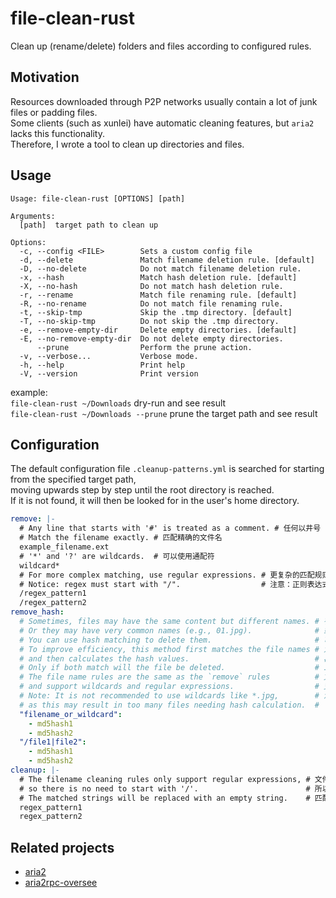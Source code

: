 # file-clean-rust
Clean up (rename/delete) folders and files according to configured rules.

## Motivation
Resources downloaded through P2P networks usually contain a lot of junk files or padding files.  
Some clients (such as xunlei) have automatic cleaning features, but `aria2` lacks this functionality.  
Therefore, I wrote a tool to clean up directories and files.

## Usage

```text
Usage: file-clean-rust [OPTIONS] [path]

Arguments:
  [path]  target path to clean up

Options:
  -c, --config <FILE>        Sets a custom config file
  -d, --delete               Match filename deletion rule. [default]
  -D, --no-delete            Do not match filename deletion rule.
  -x, --hash                 Match hash deletion rule. [default]
  -X, --no-hash              Do not match hash deletion rule.
  -r, --rename               Match file renaming rule. [default]
  -R, --no-rename            Do not match file renaming rule.
  -t, --skip-tmp             Skip the .tmp directory. [default]
  -T, --no-skip-tmp          Do not skip the .tmp directory.
  -e, --remove-empty-dir     Delete empty directories. [default]
  -E, --no-remove-empty-dir  Do not delete empty directories.
      --prune                Perform the prune action.
  -v, --verbose...           Verbose mode.
  -h, --help                 Print help
  -V, --version              Print version
```

example:  
`file-clean-rust ~/Downloads` dry-run and see result  
`file-clean-rust ~/Downloads --prune` prune the target path and see result

## Configuration

The default configuration file `.cleanup-patterns.yml` is searched for starting from the specified target path,  
moving upwards step by step until the root directory is reached.  
If it is not found, it will then be looked for in the user's home directory.

```yaml
remove: |-
  # Any line that starts with '#' is treated as a comment. # 任何以井号 '#' 开头的行都做为注释
  # Match the filename exactly. # 匹配精确的文件名
  example_filename.ext
  # '*' and '?' are wildcards.  # 可以使用通配符
  wildcard*
  # For more complex matching, use regular expressions. # 更复杂的匹配规则可以使用正则表达式
  # Notice: regex must start with "/".                  # 注意：正则表达式必需以斜杠 '/' 开头. (区别于通配符规则)
  /regex_pattern1
  /regex_pattern2
remove_hash:
  # Sometimes, files may have the same content but different names. # 有时候一些文件具有相同的内容，但是会有不同的名字；
  # Or they may have very common names (e.g., 01.jpg).              # 或者具有很常用的名字（比如 01.jpg），
  # You can use hash matching to delete them.                       # 可以使用哈希匹配来删除。
  # To improve efficiency, this method first matches the file names # 为了提升效率，此方法先匹配文件名，
  # and then calculates the hash values.                            # 再计算哈希值。
  # Only if both match will the file be deleted.                    # 二者都匹配才会删除。
  # The file name rules are the same as the `remove` rules          # 文件名规则同 `remove` 规则， 
  # and support wildcards and regular expressions.                  # 支持通配符和正则表达式。
  # Note: It is not recommended to use wildcards like *.jpg,        # 注：不建议使用 *.jpg 这样的通配符， 
  # as this may result in too many files needing hash calculation.  #    可能导致需要计算 hash 的文件过多。
  "filename_or_wildcard":
    - md5hash1
    - md5hash2
  "/file1|file2":
    - md5hash1
    - md5hash2
cleanup: |-
  # The filename cleaning rules only support regular expressions, # 文件名清理（改名）只支持正则表达式 
  # so there is no need to start with '/'.                        # 所以不需要使用斜杠 '/' 开头 
  # The matched strings will be replaced with an empty string.    # 匹配的内容会被替换成空串
  regex_pattern1
  regex_pattern2
```

## Related projects
- [aria2](https://github.com/aria2/aria2)
- [aria2rpc-oversee](https://github.com/kenchou/aria2rpc-oversee)
